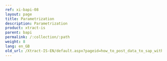 ```yaml
---
ref: xi-bapi-08
layout: page
title: Parametrization
description: Parametrization
product: xtract-is
parent: bapi
permalink: /:collection/:path
weight: 8
lang: en_GB
old_url: /Xtract-IS-EN/default.aspx?pageid=how_to_post_data_to_sap_with_bapi
---
```


